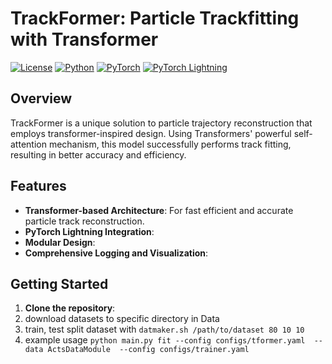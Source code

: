 # TrackFormer: Particle Trackfitting with Transformer 

[![License](https://img.shields.io/badge/License-Apache%202.0-blue.svg)](https://opensource.org/licenses/Apache-2.0)
[![Python](https://img.shields.io/badge/Python-3.7%2B-green.svg)](https://www.python.org/)
[![PyTorch](https://img.shields.io/badge/PyTorch-1.10%2B-orange.svg)](https://pytorch.org/)
[![PyTorch Lightning](https://img.shields.io/badge/PyTorch%20Lightning-1.6%2B-purple.svg)](https://www.pytorchlightning.ai/)

## Overview

TrackFormer is a unique solution to particle trajectory reconstruction that employs transformer-inspired design. Using Transformers' powerful self-attention mechanism, this model successfully performs track fitting, resulting in better accuracy and efficiency.

## Features

- **Transformer-based Architecture**: For fast efficient and accurate particle track reconstruction.
- **PyTorch Lightning Integration**:
- **Modular Design**: 
- **Comprehensive Logging and Visualization**:

## Getting Started

1. **Clone the repository**:
2. download datasets to specific directory in Data
3. train, test split dataset  with `datmaker.sh /path/to/dataset 80 10 10`
4. example usage `python main.py fit --config configs/tformer.yaml  --data ActsDataModule  --config configs/trainer.yaml`